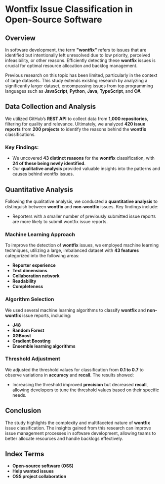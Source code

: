 # Wontfix Issue Classification in Open-Source Software

## Overview

In software development, the term **"wontfix"** refers to issues that are identified but intentionally left unresolved due to low priority, perceived infeasibility, or other reasons. Efficiently detecting these **wontfix** issues is crucial for optimal resource allocation and backlog management.

Previous research on this topic has been limited, particularly in the context of large datasets. This study extends existing research by analyzing a significantly larger dataset, encompassing issues from top programming languages such as **JavaScript**, **Python**, **Java**, **TypeScript**, and **C#**.

## Data Collection and Analysis

We utilized GitHub’s **REST API** to collect data from **1,000 repositories**, filtering for quality and relevance. Ultimately, we analyzed **420 issue reports** from **200 projects** to identify the reasons behind the **wontfix** classifications.

### Key Findings:

- We uncovered **43 distinct reasons** for the **wontfix** classification, with **24 of these being newly identified**.
- Our **qualitative analysis** provided valuable insights into the patterns and causes behind wontfix issues.

## Quantitative Analysis

Following the qualitative analysis, we conducted a **quantitative analysis** to distinguish between **wontfix** and **non-wontfix** issues. Key findings include:

- Reporters with a smaller number of previously submitted issue reports are more likely to submit wontfix issue reports.

### Machine Learning Approach

To improve the detection of **wontfix** issues, we employed machine learning techniques, utilizing a large, imbalanced dataset with **43 features** categorized into the following areas:

- **Reporter experience**
- **Text dimensions**
- **Collaboration network**
- **Readability**
- **Completeness**

### Algorithm Selection

We used several machine learning algorithms to classify **wontfix** and **non-wontfix** issue reports, including:

- **J48**
- **Random Forest**
- **XGBoost**
- **Gradient Boosting**
- **Ensemble learning algorithms**

### Threshold Adjustment

We adjusted the threshold values for classification from **0.1 to 0.7** to observe variations in **accuracy** and **recall**. The results showed:

- Increasing the threshold improved **precision** but decreased **recall**, allowing developers to tune the threshold values based on their specific needs.

## Conclusion

The study highlights the complexity and multifaceted nature of **wontfix** issue classification. The insights gained from this research can improve issue management processes in software development, allowing teams to better allocate resources and handle backlogs effectively.

## Index Terms

- **Open-source software (OSS)**
- **Help wanted issues**
- **OSS project collaboration**
